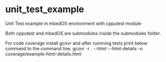 
# unit_test_example
Unit Test example in mbedOS environment with cpputest module

Both cpputest and mbedOS are submodules inside the submodules folder.

For code coverage install gcovr and after runnning tests print below command to the command line.
  gcovr -r . --html --html-details -o coverage/example-html-details.html
